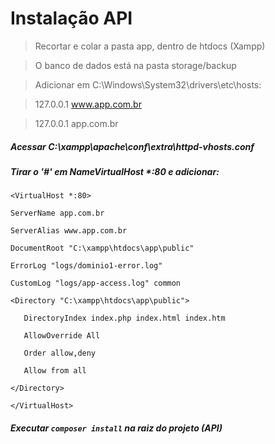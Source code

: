 # Instalação API

> Recortar e colar a pasta app, dentro de htdocs (Xampp)

> O banco de dados está na pasta storage/backup

> Adicionar em C:\Windows\System32\drivers\etc\hosts:

> 127.0.0.1	www.app.com.br

> 127.0.0.1	app.com.br

##### Acessar C:\xampp\apache\conf\extra\httpd-vhosts.conf

##### Tirar o '#' em NameVirtualHost *:80 e adicionar:

`<VirtualHost *:80>`

   `ServerName app.com.br`
   
   `ServerAlias www.app.com.br`
   
   `DocumentRoot "C:\xampp\htdocs\app\public"`
   
   `ErrorLog "logs/dominio1-error.log"`
   
   `CustomLog "logs/app-access.log" common`
   
   `<Directory "C:\xampp\htdocs\app\public">`
   
       DirectoryIndex index.php index.html index.htm
       
       AllowOverride All
       
       Order allow,deny
       
       Allow from all
       
   `</Directory>`
   
`</VirtualHost>`

##### Executar `composer install` na raiz do projeto (API)
